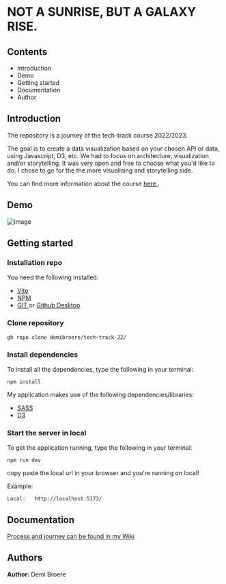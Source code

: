 # NOT A SUNRISE, BUT A GALAXY RISE.

## Contents 
- Introduction
- Demo
- Getting started
- Documentation
- Author


## Introduction
The repository is a journey of the tech-track course 2022/2023.

The goal is to create a data visualization based on your chosen API or data, using Javascript, D3, etc. We had to focus on architecture, visualization and/or storytelling. It was very open and free to choose what you'd like to do. I chose to go for the the more visualising and storytelling side. 

You can find more information about the course [ here ](https://github.com/cmda-tt/course-22-23).

## Demo

![image](https://user-images.githubusercontent.com/90050856/204860004-172ad625-5073-4ec8-8bd0-d6495a205ec3.png)

## Getting started

### Installation repo

You need the following installed:
- [ Vite ](https://vitejs.dev/)
- [ NPM ](https://docs.npmjs.com/)
- [ GIT ](https://git-scm.com/downloads) or [ Github Desktop ](https://desktop.github.com/)

### Clone repository
```
gh repo clone demibroere/tech-track-22/
```

### Install dependencies
To install all the dependencies, type the following in your terminal:

```
npm install
```

My application makes use of the following dependencies/libraries:
- [ SASS ](https://sass-lang.com/install)
- [ D3 ](https://www.npmjs.com/package/d3)

### Start the server in local
To get the application running, type the following in your terminal:

```
npm run dev
```

copy paste the local url in your browser and you're running on local!

Example:
```
Local:   http://localhost:5173/
```

## Documentation 
[ Process and journey can be found in my Wiki ](https://github.com/demibroere/tech-track-22/wiki)

## Authors 
**Author:** Demi Broere
